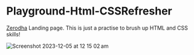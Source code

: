 # Playground-Html-CSSRefresher
[Zerodha](https://zerodha.com/) Landing page. This is just a practise to brush up HTML and CSS skills!  

![Screenshot 2023-12-05 at 12 15 02 am](https://github.com/mukundnivas/Html-CSSRefresher/assets/54379338/8dbced7c-57ba-4d8e-91a4-db2840cf4dbc)
